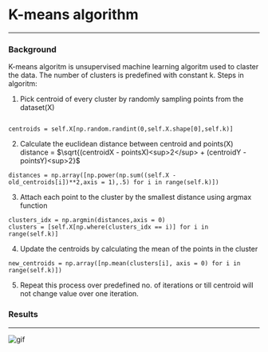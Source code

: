 # K-means algorithm
------------
### Background 
K-means algoritm is unsupervised machine learning algoritm used to claster the data. The number of clusters is predefined with constant k. Steps in algoritm: 
1) Pick centroid of every cluster by randomly sampling points from the dataset(X)

```

centroids = self.X[np.random.randint(0,self.X.shape[0],self.k)]

```

2) Calculate the euclidean distance between centroid and points(X) distance = $\sqrt{(centroidX - pointsX)<sup>2</sup> + (centroidY - pointsY)<sup>2}$
```
distances = np.array([np.power(np.sum((self.X - old_centroids[i])**2,axis = 1),.5) for i in range(self.k)])
```
3) Attach each point to the cluster by the smallest distance using argmax function
```
clusters_idx = np.argmin(distances,axis = 0)
clusters = [self.X[np.where(clusters_idx == i)] for i in range(self.k)]
```
4) Update the centroids by calculating the mean of the points in the cluster
```
new_centroids = np.array([np.mean(clusters[i], axis = 0) for i in range(self.k)])
```
5) Repeat this process over predefined no. of iterations or till centroid will not change value over one iteration.

### Results
------
![gif](https://github.com/maciejbalawejder/MLalgorithms-collection/blob/main/K-means/mygif.gif)
